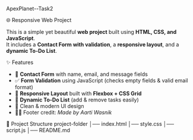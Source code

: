  ApexPlanet--Task2

🌐 Responsive Web Project

This is a simple yet beautiful **web project** built using **HTML, CSS, and JavaScript**.  
It includes a **Contact Form with validation**, a **responsive layout**, and a **dynamic To-Do List**.  


 ✨ Features
- 📩 **Contact Form** with name, email, and message fields  
- ✅ **Form Validation** using JavaScript (checks empty fields & valid email format)  
- 📱 **Responsive Layout** built with **Flexbox + CSS Grid**  
- 📝 **Dynamic To-Do List** (add & remove tasks easily)  
- 🎨 Clean & modern UI design  
- 👩‍💻 Footer credit: *Made by Aarti Wasnik*  


 📂 Project Structure
project-folder
│── index.html
│── style.css
│── script.js
│── README.md
